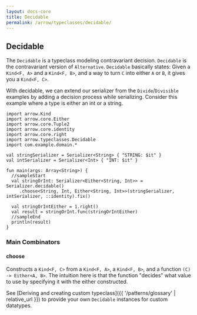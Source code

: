 ```yaml
---
layout: docs-core
title: Decidable
permalink: /arrow/typeclasses/decidable/
---
```


## Decidable




The `Decidable` is a typeclass modeling contravariant decision. `Decidable` is the contravariant version of `Alternative`.
`Decidable` basically states: Given a `Kind<F, A>` and a `Kind<F, B>`, and a way to turn `C` into either `A` or `B`, it gives you a `Kind<F, C>`.

With decidable, we can extend our serializer from the `Divide`/`Divisible` examples by adding a decision process while serializing.
Consider this example where a type is either an int or a string.

```kotlin:ank:playground
import arrow.Kind
import arrow.core.Either
import arrow.core.Tuple2
import arrow.core.identity
import arrow.core.right
import arrow.typeclasses.Decidable
import com.example.domain.*

val stringSerializer = Serializer<String> { "STRING: $it" }
val intSerializer = Serializer<Int> { "INT: $it" }

fun main(args: Array<String>) {
  //sampleStart
  val stringOrInt: Serializer<Either<String, Int>> = Serializer.decidable()
     .choose<String, Int, Either<String, Int>>(stringSerializer, intSerializer, ::identity).fix()

  val stringOrIntEither = 1.right()
  val result = stringOrInt.func(stringOrIntEither)
  //sampleEnd
  println(result)
}
```

### Main Combinators

#### choose

Constructs a `Kind<F, C>` from a `Kind<F, A>`, a `Kind<F, B>`, and a function `(C) -> Either<A, B>`.
The intuition here is that the function "decides" what value to use by specifying it with the either constructed.

See [Deriving and creating custom typeclass]({{ '/patterns/glossary' | relative_url }}) to provide your own `Decidable` instances for custom datatypes.

